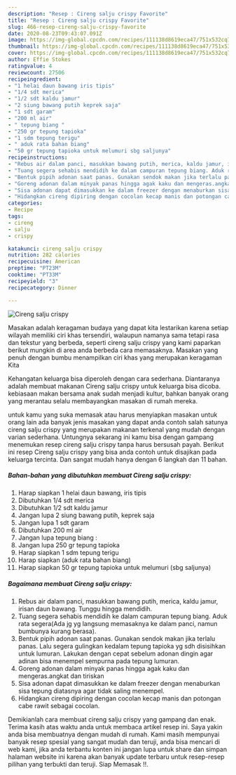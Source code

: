 ```yaml
---
description: "Resep : Cireng salju crispy Favorite"
title: "Resep : Cireng salju crispy Favorite"
slug: 466-resep-cireng-salju-crispy-favorite
date: 2020-08-23T09:43:07.091Z
image: https://img-global.cpcdn.com/recipes/111138d8619eca47/751x532cq70/cireng-salju-crispy-foto-resep-utama.jpg
thumbnail: https://img-global.cpcdn.com/recipes/111138d8619eca47/751x532cq70/cireng-salju-crispy-foto-resep-utama.jpg
cover: https://img-global.cpcdn.com/recipes/111138d8619eca47/751x532cq70/cireng-salju-crispy-foto-resep-utama.jpg
author: Effie Stokes
ratingvalue: 4
reviewcount: 27506
recipeingredient:
- "1 helai daun bawang iris tipis"
- "1/4 sdt merica"
- "1/2 sdt kaldu jamur"
- "2 siung bawang putih keprek saja"
- "1 sdt garam"
- "200 ml air"
- " tepung biang "
- "250 gr tepung tapioka"
- "1 sdm tepung terigu"
- " aduk rata bahan biang"
- "50 gr tepung tapioka untuk melumuri sbg saljunya"
recipeinstructions:
- "Rebus air dalam panci, masukkan bawang putih, merica, kaldu jamur, irisan daun bawang. Tunggu hingga mendidih."
- "Tuang segera sehabis mendidih ke dalam campuran tepung biang. Aduk rata segera(Ada jg yg langsung memasaknya ke dalam panci, namun bumbunya kurang berasa)."
- "Bentuk pipih adonan saat panas. Gunakan sendok makan jika terlalu panas. Lalu segera gulingkan kedalam tepung tapioka yg sdh disisihkan untuk lumuran. Lakukan dengan cepat sebelum adonan dingin agar adinan bisa menempel sempurna pada tepung lumuran."
- "Goreng adonan dalam minyak panas hingga agak kaku dan mengeras.angkat dan tiriskan"
- "Sisa adonan dapat dimasukkan ke dalam freezer dengan menaburkan sisa tepung diatasnya agar tidak saling menempel."
- "Hidangkan cireng dipiring dengan cocolan kecap manis dan potongan cabe rawit sebagai cocolan."
categories:
- Recipe
tags:
- cireng
- salju
- crispy

katakunci: cireng salju crispy 
nutrition: 282 calories
recipecuisine: American
preptime: "PT23M"
cooktime: "PT33M"
recipeyield: "3"
recipecategory: Dinner

---
```



![Cireng salju crispy](https://img-global.cpcdn.com/recipes/111138d8619eca47/751x532cq70/cireng-salju-crispy-foto-resep-utama.jpg)

Masakan adalah keragaman budaya yang dapat kita lestarikan karena setiap wilayah memiliki ciri khas tersendiri, walaupun namanya sama tetapi rasa dan tekstur yang berbeda, seperti cireng salju crispy yang kami paparkan berikut mungkin di area anda berbeda cara memasaknya. Masakan yang penuh dengan bumbu menampilkan ciri khas yang merupakan keragaman Kita

Kehangatan keluarga bisa diperoleh dengan cara sederhana. Diantaranya adalah membuat makanan Cireng salju crispy untuk keluarga bisa dicoba. kebiasaan makan bersama anak sudah menjadi kultur, bahkan banyak orang yang merantau selalu membayangkan masakan di rumah mereka.



untuk kamu yang suka memasak atau harus menyiapkan masakan untuk orang lain ada banyak jenis masakan yang dapat anda contoh salah satunya cireng salju crispy yang merupakan makanan terkenal yang mudah dengan varian sederhana. Untungnya sekarang ini kamu bisa dengan gampang menemukan resep cireng salju crispy tanpa harus bersusah payah.
Berikut ini resep Cireng salju crispy yang bisa anda contoh untuk disajikan pada keluarga tercinta. Dan sangat mudah hanya dengan 6 langkah dan 11 bahan.


<!--inarticleads1-->

##### Bahan-bahan yang dibutuhkan membuat Cireng salju crispy:

1. Harap siapkan 1 helai daun bawang, iris tipis
1. Dibutuhkan 1/4 sdt merica
1. Dibutuhkan 1/2 sdt kaldu jamur
1. Jangan lupa 2 siung bawang putih, keprek saja
1. Jangan lupa 1 sdt garam
1. Dibutuhkan 200 ml air
1. Jangan lupa  tepung biang :
1. Jangan lupa 250 gr tepung tapioka
1. Harap siapkan 1 sdm tepung terigu
1. Harap siapkan  (aduk rata bahan biang)
1. Harap siapkan 50 gr tepung tapioka untuk melumuri (sbg saljunya)




<!--inarticleads2-->

##### Bagaimana membuat  Cireng salju crispy:

1. Rebus air dalam panci, masukkan bawang putih, merica, kaldu jamur, irisan daun bawang. Tunggu hingga mendidih.
1. Tuang segera sehabis mendidih ke dalam campuran tepung biang. Aduk rata segera(Ada jg yg langsung memasaknya ke dalam panci, namun bumbunya kurang berasa).
1. Bentuk pipih adonan saat panas. Gunakan sendok makan jika terlalu panas. Lalu segera gulingkan kedalam tepung tapioka yg sdh disisihkan untuk lumuran. Lakukan dengan cepat sebelum adonan dingin agar adinan bisa menempel sempurna pada tepung lumuran.
1. Goreng adonan dalam minyak panas hingga agak kaku dan mengeras.angkat dan tiriskan
1. Sisa adonan dapat dimasukkan ke dalam freezer dengan menaburkan sisa tepung diatasnya agar tidak saling menempel.
1. Hidangkan cireng dipiring dengan cocolan kecap manis dan potongan cabe rawit sebagai cocolan.




Demikianlah cara membuat cireng salju crispy yang gampang dan enak. Terima kasih atas waktu anda untuk membaca artikel resep ini. Saya yakin anda bisa membuatnya dengan mudah di rumah. Kami masih mempunyai banyak resep spesial yang sangat mudah dan teruji, anda bisa mencari di web kami, jika anda terbantu konten ini jangan lupa untuk share dan simpan halaman website ini karena akan banyak update terbaru untuk resep-resep pilihan yang terbukti dan teruji. Siap Memasak !!. 
